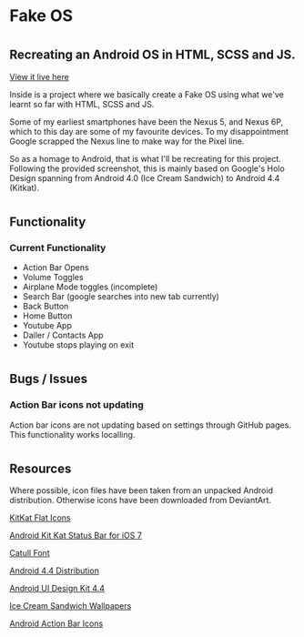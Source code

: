 #
# Fake OS
#
## Recreating an Android OS in HTML, SCSS and JS.

[View it live here](https://xjessd.github.io/fakeOS/)

Inside is a project where we basically create a Fake OS using what we've learnt so far with HTML, SCSS and JS.

Some of my earliest smartphones have been the Nexus 5, and Nexus 6P, which to this day are some of my favourite devices. To my disappointment Google scrapped the Nexus line to make way for the Pixel line. 

So as a homage to Android, that is what I'll be recreating for this project. Following the provided screenshot, this is mainly based on Google's Holo Design spanning from Android 4.0 (Ice Cream Sandwich) to Android 4.4 (Kitkat).
#
#
## Functionality
### Current Functionality
- Action Bar Opens
- Volume Toggles
- Airplane Mode toggles (incomplete)
- Search Bar (google searches into new tab currently)
- Back Button
- Home Button
- Youtube App 
- Dailer / Contacts App
- Youtube stops playing on exit
#
#
## Bugs / Issues
### Action Bar icons not updating
Action bar icons are not updating based on settings through GitHub pages. This functionality works localling. 
#
#
## Resources
Where possible, icon files have been taken from an unpacked Android distribution. Otherwise icons have been downloaded from DeviantArt. 


[KitKat Flat Icons](https://www.deviantart.com/eatosdesign/art/Kitkat-Flat-Icons-413812459)

[Android Kit Kat Status Bar for iOS 7](https://www.deviantart.com/thebassment/art/Android-Kit-Kat-Status-Bar-for-iOS-7-444531424)

[Catull Font](https://www.cufonfonts.com/font/catull)

[Android 4.4 Distribution](https://sourceforge.net/projects/android-x86/files/Release%204.4/)

[Android UI Design Kit 4.4](https://androiduiux.com/2014/01/10/android-ui-design-kit-for-photoshop-4-4-free-download/)

[Ice Cream Sandwich Wallpapers](https://forum.xda-developers.com/t/ice-cream-sandwich-wallpapers-here-from-the-nexus-prime.1297586/)

[Android Action Bar Icons](https://wireframesketcher.com/mockups/android-action-bar-icons.html)

